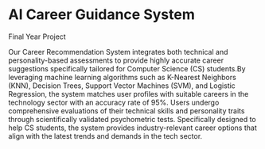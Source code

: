 # AI Career Guidance System

Final Year Project 

Our Career Recommendation System integrates both technical and personality-based assessments to provide highly accurate career suggestions specifically tailored for Computer Science (CS) students.By leveraging machine learning algorithms such as K-Nearest Neighbors (KNN), Decision Trees, Support Vector Machines (SVM), and Logistic Regression, the system matches user profiles with suitable careers in the technology sector with an accuracy rate of 95%. Users undergo comprehensive evaluations of their technical skills and personality traits through scientifically validated psychometric tests. 
Specifically designed to help CS students, the system provides industry-relevant career options that align with the latest trends and demands in the tech sector.

